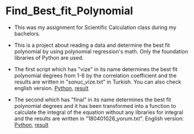 # Find_Best_fit_Polynomial

- This was my assignment for Scientific Calculation class during my bachelors.
  
- This is a project about reading a data and determine the best fit polynomial by using polynomial regression's math. Only the foundation libraries of Python are used.

- The first script which has "vize" in its name determines the best fit polynomial degrees from 1-6 by the correlation coefficient and the results are written in "sonuc_vize.txt" in Turkish. You can also check english version. [Python](180401026_vize_en.py), [result](https://github.com/berayboztepe/Find_Best_fit_Polynomial/blob/main/result_vize_en.txt)

- The second which has "final" in its name determines the best fit polynomial degrees and it has been transformed into a function to calculate the integral of the equation without any libraries for integral and the results are written in "180401026_yorum.txt". English version: [Python](180401026_final_en.py), [result](180401026-comment_en.txt)

